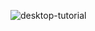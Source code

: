 ![desktop-tutorial](https://user-images.githubusercontent.com/107466722/195084199-12db42e7-e7ca-4018-bfb0-ae3786dffa12.png)
